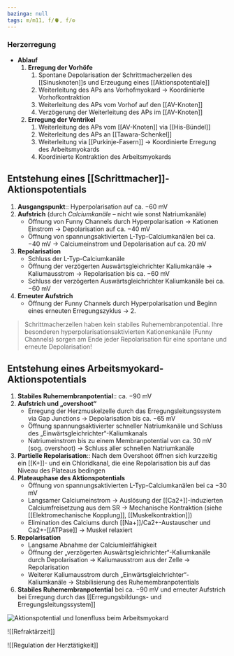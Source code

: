 ```yaml
---
bazinga: null
tags: m/m11, f/🫀, f/⚙️
---
```

### Herzerregung
- **Ablauf**
	1.  **Erregung der Vorhöfe**
		1.  Spontane Depolarisation der Schrittmacherzellen des [[Sinusknoten]]s und Erzeugung eines [[Aktionspotentiale]]
		2.  Weiterleitung des APs ans Vorhofmyokard → Koordinierte Vorhofkontraktion
		3.  Weiterleitung des APs vom Vorhof auf den [[AV-Knoten]]
		4.  Verzögerung der Weiterleitung des APs im [[AV-Knoten]]
	2.  **Erregung der Ventrikel**
		1.  Weiterleitung des APs vom [[AV-Knoten]] via [[His-Bündel]]
		2.  Weiterleitung des APs an [[Tawara-Schenkel]]
		3.  Weiterleitung via [[Purkinje-Fasern]] → Koordinierte Erregung des Arbeitsmyokards
		4. Koordinierte Kontraktion des Arbeitsmyokards

## Entstehung eines [[Schrittmacher]]-Aktionspotentials
1. **Ausgangspunkt**:: Hyperpolarisation auf ca. −60 mV
2. **Aufstrich** (durch *Calciumkanäle* – nicht wie sonst Natriumkanäle)
	- Öffnung von Funny Channels durch Hyperpolarisation → Kationen Einstrom → Depolarisation auf ca. −40 mV
	- Öffnung von spannungsaktivierten L-Typ-Calciumkanälen bei ca. −40 mV → Calciumeinstrom und Depolarisation auf ca. 20 mV 
3. **Repolarisation**
	- Schluss der L-Typ-Calciumkanäle
	- Öffnung der verzögerten Auswärtsgleichrichter Kaliumkanäle → Kaliumausstrom → Repolarisation bis ca. −60 mV
	- Schluss der verzögerten Auswärtsgleichrichter Kaliumkanäle bei ca. −60 mV
4. **Erneuter Aufstrich**
	- Öffnung der Funny Channels durch Hyperpolarisation und Beginn eines erneuten Erregungszyklus → 2.

> Schrittmacherzellen haben kein stabiles Ruhemembranpotential. Ihre besonderen hyperpolarisationsaktivierten Kationenkanäle (Funny Channels) sorgen am Ende jeder Repolarisation für eine spontane und erneute Depolarisation!

## Entstehung eines Arbeitsmyokard-Aktionspotentials
1. **Stabiles Ruhemembranpotential**:: ca. −90 mV 
2. **Aufstrich und „overshoot“**
	- Erregung der Herzmuskelzelle durch das Erregungsleitungssystem via Gap Junctions → Depolarisation bis ca. −65 mV
	- Öffnung spannungsaktivierter schneller Natriumkanäle und Schluss des „Einwärtsgleichrichter“-Kaliumkanals
	- Natriumeinstrom bis zu einem Membranpotential von ca. 30 mV (sog. overshoot) → Schluss aller schnellen Natriumkanäle
3. **Partielle Repolarisation**:: Nach dem Overshoot öffnen sich kurzzeitig ein [[K+]]- und ein Chloridkanal, die eine Repolarisation bis auf das Niveau des Plateaus bedingen
4. **Plateauphase des Aktionspotentials**
	- Öffnung von spannungsaktivierten L-Typ-Calciumkanälen bei ca −30 mV 
	- Langsamer Calciumeinstrom  → Auslösung der [[Ca2+]]-induzierten Calciumfreisetzung aus dem SR → Mechanische Kontraktion (siehe [[Elektromechanische Kopplung]], [[Muskelkontraktion]])
	- Elimination des Calciums durch [[Na+]]/Ca2+-Austauscher und Ca2+-[[ATPase]] → Muskel relaxiert
5. **Repolarisation**
	- Langsame Abnahme der Calciumleitfähigkeit 
	- Öffnung der „verzögerten Auswärtsgleichrichter“-Kaliumkanäle durch Depolarisation → Kaliumausstrom aus der Zelle → Repolarisation
	- Weiterer Kaliumausstrom durch „Einwärtsgleichrichter“-Kaliumkanäle → Stabilisierung des Ruhemembranpotentials
6. **Stabiles Ruhemembranpotential** bei ca. −90 mV und erneuter Aufstrich bei Erregung durch das [[Erregungsbildungs- und Erregungsleitungssystem]]

![Aktionspotential und Ionenfluss beim Arbeitsmyokard](https://media-de.amboss.com/media/thumbs/big_5800d3a1aaf13.jpg)

![[Refraktärzeit]]


![[Regulation der Herztätigkeit]]

